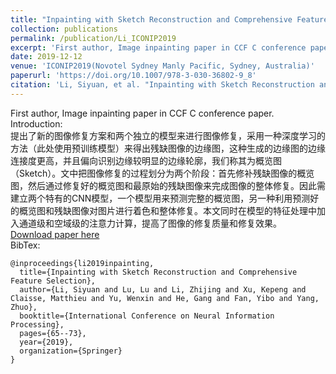 ```yaml
---
title: "Inpainting with Sketch Reconstruction and Comprehensive Feature Selection"
collection: publications
permalink: /publication/Li_ICONIP2019
excerpt: 'First author, Image inpainting paper in CCF C conference paper.'
date: 2019-12-12
venue: 'ICONIP2019(Novotel Sydney Manly Pacific, Sydney, Australia)'
paperurl: 'https://doi.org/10.1007/978-3-030-36802-9_8'
citation: 'Li, Siyuan, et al. "Inpainting with Sketch Reconstruction and Comprehensive Feature Selection." <i>International Conference on Neural Information Processing</i>. Springer, Cham, 2019.'
---
```

First author, Image inpainting paper in CCF C conference paper.
Introduction:  
 提出了新的图像修复方案和两个独立的模型来进行图像修复，采用一种深度学习的方法（此处使用预训练模型）来得出残缺图像的边缘图，这种生成的边缘图的边缘连接度更高，并且偏向识别边缘较明显的边缘轮廓，我们称其为概览图（Sketch）。文中把图像修复的过程划分为两个阶段：首先修补残缺图像的概览图，然后通过修复好的概览图和最原始的残缺图像来完成图像的整体修复。因此需建立两个特有的CNN模型，一个模型用来预测完整的概览图，另一种利用预测好的概览图和残缺图像对图片进行着色和整体修复。本文同时在模型的特征处理中加入通道级和空域级的注意力计算，提高了图像的修复质量和修复效果。  
[Download paper here](http://GuardSkill.github.io/files/Li_ICONIP2019.pdf)  
BibTex:  
```
@inproceedings{li2019inpainting,
  title={Inpainting with Sketch Reconstruction and Comprehensive Feature Selection},
  author={Li, Siyuan and Lu, Lu and Li, Zhijing and Xu, Kepeng and Claisse, Matthieu and Yu, Wenxin and He, Gang and Fan, Yibo and Yang, Zhuo},
  booktitle={International Conference on Neural Information Processing},
  pages={65--73},
  year={2019},
  organization={Springer}
}
```